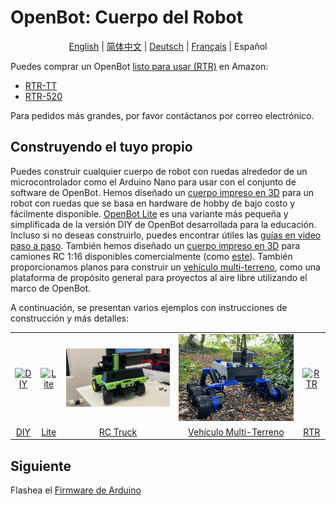 # OpenBot: Cuerpo del Robot

<p align="center">
  <a href="README.md">English</a> |
  <a href="README.zh-CN.md">简体中文</a> |
  <a href="README.de-DE.md">Deutsch</a> |
  <a href="README.fr-FR.md">Français</a> |
  <span>Español</span>
</p>

Puedes comprar un OpenBot [listo para usar (RTR)](rtr) en Amazon:
- [RTR-TT](https://buy.openbot.org/rtr-tt)
- [RTR-520](https://buy.openbot.org/rtr-520)

Para pedidos más grandes, por favor contáctanos por correo electrónico.

## Construyendo el tuyo propio

Puedes construir cualquier cuerpo de robot con ruedas alrededor de un microcontrolador como el Arduino Nano para usar con el conjunto de software de OpenBot. Hemos diseñado un [cuerpo impreso en 3D](diy) para un robot con ruedas que se basa en hardware de hobby de bajo costo y fácilmente disponible. [OpenBot Lite](lite) es una variante más pequeña y simplificada de la versión DIY de OpenBot desarrollada para la educación. Incluso si no deseas construirlo, puedes encontrar útiles las [guías en video paso a paso](lite/#step-by-step-video-guides). También hemos diseñado un [cuerpo impreso en 3D](rc_truck) para camiones RC 1:16 disponibles comercialmente (como [este](https://www.amazon.de/dp/B00M3J7DJW)). También proporcionamos planos para construir un [vehículo multi-terreno](mtv), como una plataforma de propósito general para proyectos al aire libre utilizando el marco de OpenBot.

A continuación, se presentan varios ejemplos con instrucciones de construcción y más detalles:

<table style="width:100%;border:none;text-align:center">
  <tr>
  <td>  <a href="diy">
    <img  alt="DIY" src="../docs/images/assembly.gif" />
  </a>
  </td>
  <td>
  <a href="lite">
    <img alt="Lite" src="../docs/images/openbot_lite.jpg" />
  </a>
  </td>
  <td>
  <a href="rc_truck">
    <img  alt="RC Truck" src="../docs/images/add_covers_2.JPG" />
  </a>
  </td>
  <td>
  <a href="mtv">
    <img alt="Multi-Terrain Vehicle" src="../docs/images/MTV/MTV.jpg" />
  </a>
  </td>
  <td>
  <a href="rtr">
    <img alt="RTR" src="../docs/images/rtr_tt_assembly.gif" />
  </a>
  </td>
  </tr>
  <tr>
    <td><a href="diy"> DIY </a></td>
    <td><a href="lite"> Lite </a></td>
    <td><a href="rc_truck"> RC Truck </a></td>
    <td><a href="mtv"> Vehículo Multi-Terreno </a></td>
    <td><a href="rtr"> RTR </a></td>
  </tr>
</table>

## Siguiente

Flashea el [Firmware de Arduino](../firmware/README.es-ES.md)